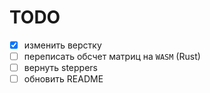 # TODO

- [x] изменить верстку
- [ ] переписать обсчет матриц на `WASM` (Rust)
- [ ] вернуть steppers
- [ ] обновить README
